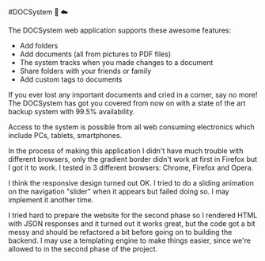 #DOCSystem :open_file_folder: :cloud:

The DOCSystem web application supports these awesome features:
* Add folders
* Add documents (all from pictures to PDF files)
* The system tracks when you made changes to a document
* Share folders with your friends or family
* Add custom tags to documents

If you ever lost any important documents and cried in a corner, say no more! The DOCSystem has got you covered from now on with a state of the art backup system with 99.5% availability.

Access to the system is possible from all web consuming electronics which include PCs, tablets, smartphones.

In the process of making this application I didn't have much trouble with different browsers, only the gradient border didn't work at first in Firefox but I got it to work. I tested in 3 different browsers: Chrome, Firefox and Opera.

I think the responsive design turned out OK. I tried to do a sliding animation on the navigation "slider" when it appears but failed doing so. I may implement it another time.

I tried hard to prepare the website for the second phase so I rendered HTML with JSON responses and it turned out it works great, but the code got a bit messy and should be refactored a bit before going on to building the backend. I may use a templating engine to make things easier, since we're allowed to in the second phase of the project.
